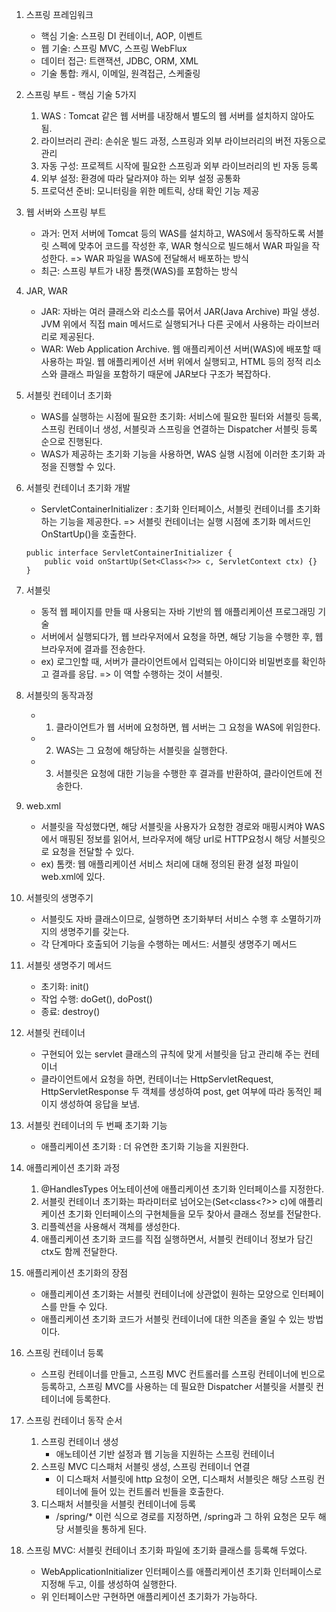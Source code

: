 1. 스프링 프레임워크
    - 핵심 기술: 스프링 DI 컨테이너, AOP, 이벤트
    - 웹 기술: 스프링 MVC, 스프링 WebFlux
    - 데이터 접근: 트랜잭션, JDBC, ORM, XML
    - 기술 통합: 캐시, 이메일, 원격접근, 스케줄링
   
2. 스프링 부트 - 핵심 기술 5가지
    1. WAS : Tomcat 같은 웹 서버를 내장해서 별도의 웹 서버를 설치하지 않아도 됨.
    2. 라이브러리 관리: 손쉬운 빌드 과정, 스프링과 외부 라이브러리의 버전 자동으로 관리
    3. 자동 구성: 프로젝트 시작에 필요한 스프링과 외부 라이브러리의 빈 자동 등록
    4. 외부 설정: 환경에 따라 달라져야 하는 외부 설정 공통화
    5. 프로덕션 준비: 모니터링을 위한 메트릭, 상태 확인 기능 제공

3. 웹 서버와 스프링 부트
    - 과거: 먼저 서버에 Tomcat 등의 WAS를 설치하고, WAS에서 동작하도록 서블릿 스펙에 맞추어 코드를 작성한 후,
            WAR 형식으로 빌드해서 WAR 파일을 작성한다.
            => WAR 파일을 WAS에 전달해서 배포하는 방식
    - 최근: 스프링 부트가 내장 톰캣(WAS)를 포함하는 방식

4. JAR, WAR
    - JAR: 자바는 여러 클래스와 리소스를 묶어서 JAR(Java Archive) 파일 생성. JVM 위에서 직접 main 메서드로 실행되거나
            다른 곳에서 사용하는 라이브러리로 제공된다.
    - WAR: Web Application Archive. 웹 애플리케이션 서버(WAS)에 배포할 때 사용하는 파일. 웹 애플리케이션 서버 위에서
            실행되고, HTML 등의 정적 리소스와 클래스 파일을 포함하기 때문에 JAR보다 구조가 복잡하다. 

5. 서블릿 컨테이너 초기화
    - WAS를 실행하는 시점에 필요한 초기화: 서비스에 필요한 필터와 서블릿 등록, 스프링 컨테이너 생성, 서블릿과 스프링을 연결하는
        Dispatcher 서블릿 등록 순으로 진행된다.
    - WAS가 제공하는 초기화 기능을 사용하면, WAS 실행 시점에 이러한 초기화 과정을 진행할 수 있다.

6. 서블릿 컨테이너 초기화 개발
    - ServletContainerInitializer : 초기화 인터페이스, 서블릿 컨테이너를 초기화하는 기능을 제공한다.
        => 서블릿 컨테이너는 실행 시점에 초기화 메서드인 OnStartUp()을 호출한다.
    ```
    public interface ServletContainerInitializer {
        public void onStartUp(Set<Class<?>> c, ServletContext ctx) {} 
    }
   
    ```
7. 서블릿
    - 동적 웹 페이지를 만들 때 사용되는 자바 기반의 웹 애플리케이션 프로그래밍 기술
    - 서버에서 실행되다가, 웹 브라우저에서 요청을 하면, 해당 기능을 수행한 후, 웹 브라우저에 결과를 전송한다.
    - ex) 로그인할 때, 서버가 클라이언트에서 입력되는 아이디와 비밀번호를 확인하고 결과를 응답. => 이 역할 수행하는 것이 서블릿.

8. 서블릿의 동작과정
    - 1. 클라이언트가 웹 서버에 요청하면, 웹 서버는 그 요청을 WAS에 위임한다.
    - 2. WAS는 그 요청에 해당하는 서블릿을 실행한다.
    - 3. 서블릿은 요청에 대한 기능을 수행한 후 결과를 반환하여, 클라이언트에 전송한다.

9. web.xml
    - 서블릿을 작성했다면, 해당 서블릿을 사용자가 요청한 경로와 매핑시켜야 WAS에서 매핑된 정보를 읽어서,
        브라우저에 해당 url로 HTTP요청시 해당 서블릿으로 요청을 전달할 수 있다.
    - ex) 톰캣: 웹 애플리케이션 서비스 처리에 대해 정의된 환경 설정 파일이 web.xml에 있다.

10. 서블릿의 생명주기
    - 서블릿도 자바 클래스이므로, 실행하면 초기화부터 서비스 수행 후 소멸하기까지의 생명주기를 갖는다.
    - 각 단계마다 호출되어 기능을 수행하는 메서드: 서블릿 생명주기 메서드

11. 서블릿 생명주기 메서드
    - 초기화: init()
    - 작업 수행: doGet(), doPost()
    - 종료: destroy()

12. 서블릿 컨테이너
    - 구현되어 있는 servlet 클래스의 규칙에 맞게 서블릿을 담고 관리해 주는 컨테이너
    - 클라이언트에서 요청을 하면, 컨테이너는 HttpServletRequest, HttpServletResponse 두 객체를 생성하여 post, get
    여부에 따라 동적인 페이지 생성하여 응답을 보냄.

13. 서블릿 컨테이너의 두 번째 초기화 기능
    - 애플리케이션 초기화 : 더 유연한 초기화 기능을 지원한다.

14. 애플리케이션 초기화 과정
    1. @HandlesTypes 어노테이션에 애플리케이션 초기화 인터페이스를 지정한다.
    2. 서블릿 컨테이너 초기화는 파라미터로 넘어오는(Set<class<?>> c)에 애플리케이션 초기화 인터페이스의 구현체들을 모두 찾아서
    클래스 정보를 전달한다.
    3. 리플렉션을 사용해서 객체를 생성한다.
    4. 애플리케이션 초기화 코드를 직접 실행하면서, 서블릿 컨테이너 정보가 담긴 ctx도 함께 전달한다.

15. 애플리케이션 초기화의 장점
    - 애플리케이션 초기화는 서블릿 컨테이너에 상관없이 원하는 모양으로 인터페이스를 만들 수 있다.
    - 애플리케이션 초기화 코드가 서블릿 컨테이너에 대한 의존을 줄일 수 있는 방법이다.

16. 스프링 컨테이너 등록
    - 스프링 컨테이너를 만들고, 스프링 MVC 컨트롤러를 스프링 컨테이너에 빈으로 등록하고, 스프링 MVC를 사용하는 데
    필요한 Dispatcher 서블릿을 서블릿 컨테이너에 등록한다.

17. 스프링 컨테이너 동작 순서
    1. 스프링 컨테이너 생성
        - 애노테이션 기반 설정과 웹 기능을 지원하는 스프링 컨테이너
    2. 스프링 MVC 디스패처 서블릿 생성, 스프링 컨테이너 연결
        - 이 디스패처 서블릿에 http 요청이 오면, 디스패처 서블릿은 해당 스프링 컨테이너에 들어 있는 컨트롤러 빈들을 호출한다.
    3. 디스패처 서블릿을 서블릿 컨테이너에 등록
        - /spring/* 이런 식으로 경로를 지정하면, /spring과 그 하위 요청은 모두 해당 서블릿을 통하게 된다.

18. 스프링 MVC: 서블릿 컨테이너 초기화 파일에 초기화 클래스를 등록해 두었다.
    - WebApplicationInitializer 인터페이스를 애플리케이션 초기화 인터페이스로 지정해 두고, 이를 생성하여 실행한다.
    - 위 인터페이스만 구현하면 애플리케이션 초기화가 가능하다.














